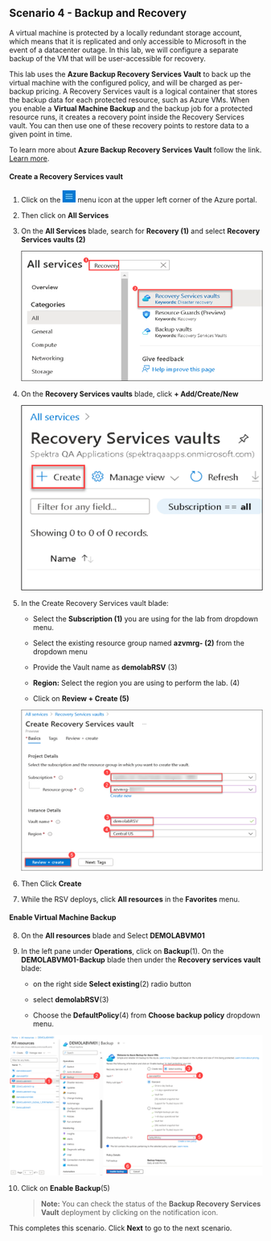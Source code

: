 ﻿## **Scenario 4 - Backup and Recovery**
A virtual machine is protected by a locally redundant storage account, which means that it is replicated and only accessible to Microsoft in the event of a datacenter outage. In this lab, we will configure a separate backup of the VM that will be user-accessible for recovery.

This lab uses the **Azure Backup Recovery Services Vault** to back up the virtual machine with the configured policy, and will be charged as per-backup pricing. A Recovery Services vault is a logical container that stores the backup data for each protected resource, such as Azure VMs. When you enable a **Virtual Machine Backup** and the backup job for a protected resource runs, it creates a recovery point inside the Recovery Services vault. You can then use one of these recovery points to restore data to a given point in time.

 To learn more about **Azure Backup Recovery Services Vault** follow the link. [Learn more](https://docs.microsoft.com/en-us/azure/backup/backup-azure-arm-vms). 

#### **Create a Recovery Services vault**

 1. Click on the ![Azure Menu](images/Hamburger.jpg) menu icon at the upper left corner of the Azure portal.
 
 2. Then click on **All Services** 
 
 3. On the **All Services** blade, search for <copy>**Recovery (1)**</copy> and select **Recovery Services vaults (2)**

    ![All services Recovery Service vaults](images/scene4-s3.png)
 
 4. On the **Recovery Services vaults** blade, click **+ Add/Create/New**

    ![All services Recovery Service vaults create](images/create-recovery.png)
 
 5. In the Create Recovery Services vault blade:
 
     - Select the **Subscription (1)** you are using for the lab from dropdown menu.
 
     - Select the existing resource group named **azvmrg-<inject key="Deployment ID" enableCopy="false"/> (2)** from the dropdown menu
 
     - Provide the Vault name as <copy>**demolabRSV**</copy> (3)
 
     - **Region:** Select the region you are using to perform the lab. (4)
 
     - Click on **Review + Create (5)**
  
     ![All services Recovery Service vaults review create](images/scene4-s5.png)

6. Then Click **Create**

7. While the RSV deploys, click **All resources** in the **Favorites** menu.

#### **Enable Virtual Machine Backup**

8. On the **All resources** blade and Select **DEMOLABVM01**

9. In the left pane under **Operations**, click on **Backup**(1). On the **DEMOLABVM01-Backup** blade then under the **Recovery services vault** blade:

    - on the right side **Select existing**(2) radio button 

    - select <copy>**demolabRSV**</copy>(3)

    - Choose the **DefaultPolicy**(4) from **Choose backup policy** dropdown menu.
    
  ![All services Recovery Service vaults backup](images/S4-S9.png)

10. Click on **Enable Backup**(5)

    > **Note:** You can check the status of the **Backup Recovery Services Vault** deployment by clicking on the notification icon. 
    
This completes this scenario. Click **Next** to go to the next scenario.
